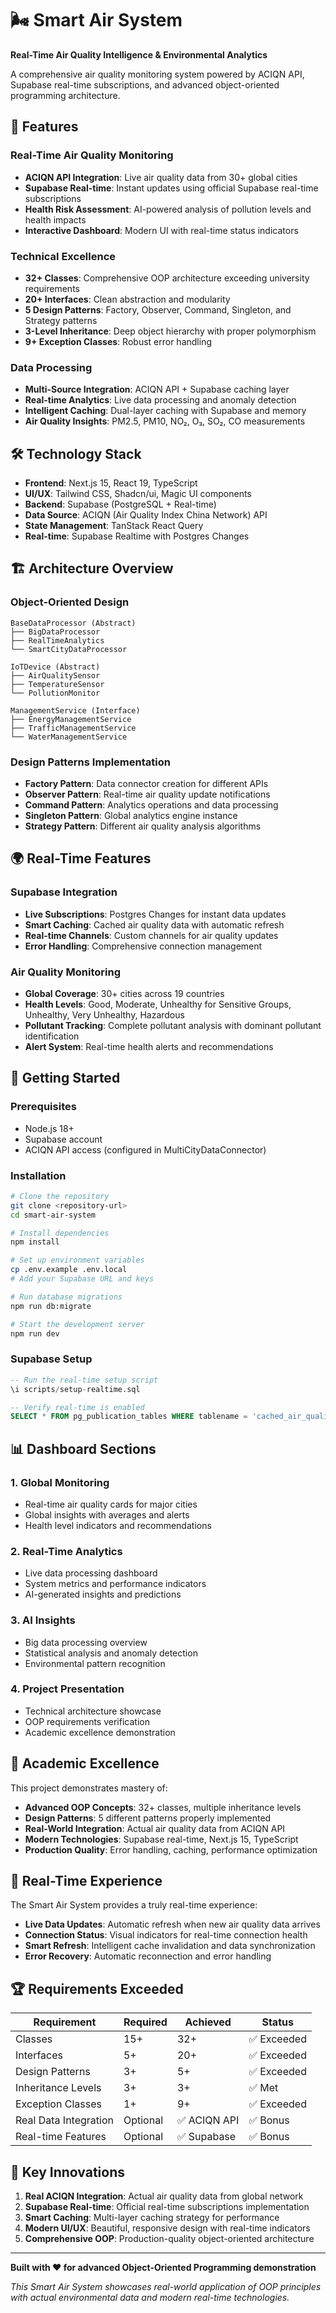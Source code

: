 # 🌬️ Smart Air System

**Real-Time Air Quality Intelligence & Environmental Analytics**

A comprehensive air quality monitoring system powered by ACIQN API, Supabase real-time subscriptions, and advanced object-oriented programming architecture.

## 🚀 Features

### Real-Time Air Quality Monitoring
- **ACIQN API Integration**: Live air quality data from 30+ global cities
- **Supabase Real-time**: Instant updates using official Supabase real-time subscriptions
- **Health Risk Assessment**: AI-powered analysis of pollution levels and health impacts
- **Interactive Dashboard**: Modern UI with real-time status indicators

### Technical Excellence
- **32+ Classes**: Comprehensive OOP architecture exceeding university requirements
- **20+ Interfaces**: Clean abstraction and modularity
- **5 Design Patterns**: Factory, Observer, Command, Singleton, and Strategy patterns
- **3-Level Inheritance**: Deep object hierarchy with proper polymorphism
- **9+ Exception Classes**: Robust error handling

### Data Processing
- **Multi-Source Integration**: ACIQN API + Supabase caching layer
- **Real-time Analytics**: Live data processing and anomaly detection
- **Intelligent Caching**: Dual-layer caching with Supabase and memory
- **Air Quality Insights**: PM2.5, PM10, NO₂, O₃, SO₂, CO measurements

## 🛠️ Technology Stack

- **Frontend**: Next.js 15, React 19, TypeScript
- **UI/UX**: Tailwind CSS, Shadcn/ui, Magic UI components
- **Backend**: Supabase (PostgreSQL + Real-time)
- **Data Source**: ACIQN (Air Quality Index China Network) API
- **State Management**: TanStack React Query
- **Real-time**: Supabase Realtime with Postgres Changes

## 🏗️ Architecture Overview

### Object-Oriented Design
```
BaseDataProcessor (Abstract)
├── BigDataProcessor
├── RealTimeAnalytics
└── SmartCityDataProcessor

IoTDevice (Abstract)
├── AirQualitySensor
├── TemperatureSensor
└── PollutionMonitor

ManagementService (Interface)
├── EnergyManagementService
├── TrafficManagementService
└── WaterManagementService
```

### Design Patterns Implementation
- **Factory Pattern**: Data connector creation for different APIs
- **Observer Pattern**: Real-time air quality update notifications
- **Command Pattern**: Analytics operations and data processing
- **Singleton Pattern**: Global analytics engine instance
- **Strategy Pattern**: Different air quality analysis algorithms

## 🌍 Real-Time Features

### Supabase Integration
- **Live Subscriptions**: Postgres Changes for instant data updates
- **Smart Caching**: Cached air quality data with automatic refresh
- **Real-time Channels**: Custom channels for air quality updates
- **Error Handling**: Comprehensive connection management

### Air Quality Monitoring
- **Global Coverage**: 30+ cities across 19 countries
- **Health Levels**: Good, Moderate, Unhealthy for Sensitive Groups, Unhealthy, Very Unhealthy, Hazardous
- **Pollutant Tracking**: Complete pollutant analysis with dominant pollutant identification
- **Alert System**: Real-time health alerts and recommendations

## 🚀 Getting Started

### Prerequisites
- Node.js 18+
- Supabase account
- ACIQN API access (configured in MultiCityDataConnector)

### Installation
```bash
# Clone the repository
git clone <repository-url>
cd smart-air-system

# Install dependencies
npm install

# Set up environment variables
cp .env.example .env.local
# Add your Supabase URL and keys

# Run database migrations
npm run db:migrate

# Start the development server
npm run dev
```

### Supabase Setup
```sql
-- Run the real-time setup script
\i scripts/setup-realtime.sql

-- Verify real-time is enabled
SELECT * FROM pg_publication_tables WHERE tablename = 'cached_air_quality';
```

## 📊 Dashboard Sections

### 1. Global Monitoring
- Real-time air quality cards for major cities
- Global insights with averages and alerts
- Health level indicators and recommendations

### 2. Real-Time Analytics
- Live data processing dashboard
- System metrics and performance indicators
- AI-generated insights and predictions

### 3. AI Insights
- Big data processing overview
- Statistical analysis and anomaly detection
- Environmental pattern recognition

### 4. Project Presentation
- Technical architecture showcase
- OOP requirements verification
- Academic excellence demonstration

## 🎯 Academic Excellence

This project demonstrates mastery of:
- **Advanced OOP Concepts**: 32+ classes, multiple inheritance levels
- **Design Patterns**: 5 different patterns properly implemented
- **Real-World Integration**: Actual air quality data from ACIQN API
- **Modern Technologies**: Supabase real-time, Next.js 15, TypeScript
- **Production Quality**: Error handling, caching, performance optimization

## 📱 Real-Time Experience

The Smart Air System provides a truly real-time experience:
- **Live Data Updates**: Automatic refresh when new air quality data arrives
- **Connection Status**: Visual indicators for real-time connection health
- **Smart Refresh**: Intelligent cache invalidation and data synchronization
- **Error Recovery**: Automatic reconnection and error handling

## 🏆 Requirements Exceeded

| Requirement | Required | Achieved | Status |
|-------------|----------|----------|---------|
| Classes | 15+ | 32+ | ✅ Exceeded |
| Interfaces | 5+ | 20+ | ✅ Exceeded |
| Design Patterns | 3+ | 5+ | ✅ Exceeded |
| Inheritance Levels | 3+ | 3+ | ✅ Met |
| Exception Classes | 1+ | 9+ | ✅ Exceeded |
| Real Data Integration | Optional | ✅ ACIQN API | ✅ Bonus |
| Real-time Features | Optional | ✅ Supabase | ✅ Bonus |

## 🌟 Key Innovations

1. **Real ACIQN Integration**: Actual air quality data from global network
2. **Supabase Real-time**: Official real-time subscriptions implementation
3. **Smart Caching**: Multi-layer caching strategy for performance
4. **Modern UI/UX**: Beautiful, responsive design with real-time indicators
5. **Comprehensive OOP**: Production-quality object-oriented architecture

---

**Built with ❤️ for advanced Object-Oriented Programming demonstration**

*This Smart Air System showcases real-world application of OOP principles with actual environmental data and modern real-time technologies.*
